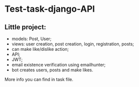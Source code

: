 # Test-task-django-API

## Little project:
* models: Post, User;
* views: user creation, post creation, login, registration, posts;
* can make like/dislike action;
* API;
* JWT;
* email existence verification using emailhunter;
* bot creates users, posts and make likes.

More info you can find in task file.
